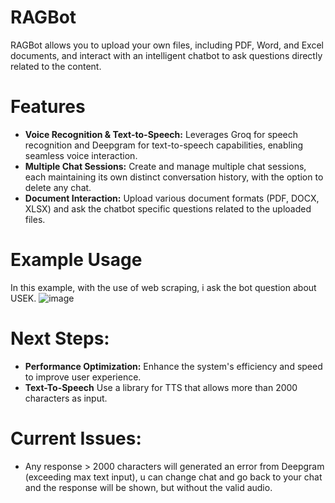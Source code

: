 # RAGBot
RAGBot allows you to upload your own files, including PDF, Word, and Excel documents, and interact with an intelligent chatbot to ask questions directly related to the content.

# Features
- **Voice Recognition & Text-to-Speech:** Leverages Groq for speech recognition and Deepgram for text-to-speech capabilities, enabling seamless voice interaction.
- **Multiple Chat Sessions:** Create and manage multiple chat sessions, each maintaining its own distinct conversation history, with the option to delete any chat.
- **Document Interaction:** Upload various document formats (PDF, DOCX, XLSX) and ask the chatbot specific questions related to the uploaded files.

# Example Usage
In this example, with the use of web scraping, i ask the bot question about USEK.
![image](https://github.com/user-attachments/assets/76dc72c7-a959-4ad2-97b5-e20a78086937)

# Next Steps:
- **Performance Optimization:** Enhance the system's efficiency and speed to improve user experience.
- **Text-To-Speech** Use a library for TTS that allows more than 2000 characters as input.

# Current Issues:
- Any response > 2000 characters will generated an error from Deepgram (exceeding max text input), u can change chat and go back to your chat and the response will be shown, but without the valid audio.

